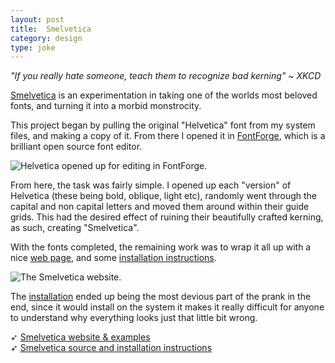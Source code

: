```yaml
---
layout: post
title:  Smelvetica
category: design
type: joke
---
```


*"If you really hate someone, teach them to recognize bad kerning" ~ XKCD*

[Smelvetica](http://tholman.com/smelvetica) is an experimentation in taking one of the worlds most beloved fonts, and turning it into a morbid monstrocity.

This project began by pulling the original "Helvetica" font from my system files, and making a copy of it. From there I opened it in [FontForge](https://fontforge.github.io/en-US/), which is a brilliant open source font editor.

![Helvetica opened up for editing in FontForge.]({{site.url}}/images/smelvetica-1.png)

From here, the task was fairly simple. I opened up each "version" of Helvetica (these being bold, oblique, light etc), randomly went through the capital and non capital letters and moved them around within their guide grids. This had the desired effect of ruining their beautifully crafted kerning, as such, creating "Smelvetica".

With the fonts completed, the remaining work was to wrap it all up with a nice [web page](http://tholman.com/smelvetica), and some [installation instructions](https://github.com/tholman/smelvetica#how-do-i-install-it).

![The Smelvetica website.]({{site.url}}/images/smelvetica-2.png)

The [installation](https://github.com/tholman/smelvetica#how-do-i-install-it) ended up being the most devious part of the prank in the end, since it would install on the system it makes it really difficult for anyone to understand why everything looks just that little bit wrong.

➶ [Smelvetica website & examples](http://tholman.com/smelvetica)<br>
➶ [Smelvetica source and installation instructions](https://github.com/tholman/smelvetica)
